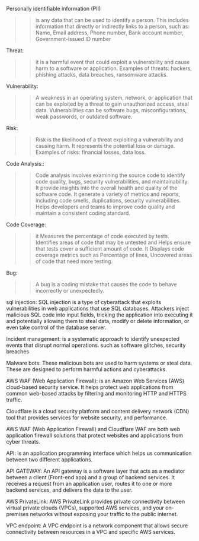 Personally identifiable information (PII)
>> is any data that can be used to identify a person. This includes information that directly or indirectly links to a person, such as: 
Name, Email address, Phone number, Bank account number, Government-issued ID number

Threat:
>> it is a harmful event that could exploit a vulnerability and cause harm to a software or application.
>> Examples of threats: hackers, phishing attacks, data breaches, ransomware attacks.

Vulnerability:
>> A weakness in an operating system, network, or application that can be exploited by a threat to gain unauthorized access, steal data.
>> Vulnerabilities can be software bugs, misconfigurations, weak passwords, or outdated software.

Risk:
>> Risk is the likelihood of a threat exploiting a vulnerability and causing harm. It represents the potential loss or damage.
>> Examples of risks: financial losses, data loss.

Code Analysis::
>> Code analysis involves examining the source code to identify code quality, bugs, security vulnerabilities, and maintainability. It provide insights into the overall health and quality of the software code. It  generate a variety of metrics and reports, including code smells, duplications, security vulnerabilities.
Helps developers and teams to improve code quality and maintain a consistent coding standard.

Code Coverage:
>> it Measures the percentage of code executed by tests. Identifies areas of code that may be untested and Helps ensure that tests cover a sufficient amount of code. It Displays code coverage metrics such as Percentage of lines, Uncovered areas of code that need more testing.

Bug: 
>> A bug is a coding mistake that causes the code to behave incorrectly or unexpectedly.

sql injection: SQL injection is a type of cyberattack that exploits vulnerabilities in web applications that use SQL databases. Attackers inject malicious SQL code into input fields, tricking the application into executing it and potentially allowing them to steal data, modify or delete information, or even take control of the database server.

Incident management: is a systematic approach to identify unexpected events that disrupt normal operations. such as software glitches, security breaches

Malware bots: These malicious bots are used to harm systems or steal data. These are designed to perform harmful actions and cyberattacks.

AWS WAF (Web Application Firewall): is an Amazon Web Services (AWS) cloud-based security service. It helps protect web applications from common web-based attacks by filtering and monitoring HTTP and HTTPS traffic.

Cloudflare is a cloud security platform and content delivery network (CDN) tool that provides services for website security, and performance. 

AWS WAF (Web Application Firewall) and Cloudflare WAF are both web application firewall solutions that protect websites and applications from cyber threats.

API: is an application programming interface which helps us communication between two different applications.

API GATEWAY: An API gateway is a software layer that acts as a mediator between a client (Front-end app) and a group of backend services. It receives a request from an application user, routes it to one or more backend services, and delivers the data to the user.

AWS PrivateLink: AWS PrivateLink provides private connectivity between virtual private clouds (VPCs), supported AWS services, and your on-premises networks without exposing your traffic to the public internet.

VPC endpoint: A VPC endpoint is a network component that allows secure connectivity between resources in a VPC and specific AWS services.

